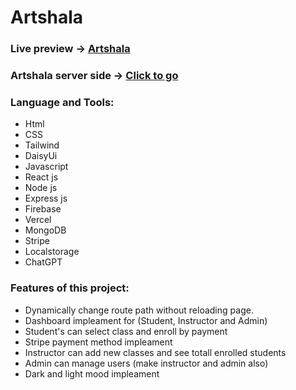 # Artshala

### Live preview -> <a href="https://artshala-school.web.app/">Artshala</a>

### Artshala server side -> <a href="https://github.com/programming-hero-web-course1/b7a12-summer-camp-server_side-MohammadSaifulIslam">Click to go</a>

### Language and Tools:

- Html
- CSS
- Tailwind
- DaisyUi
- Javascript
- React js
- Node js
- Express js
- Firebase
- Vercel
- MongoDB
- Stripe
- Localstorage
- ChatGPT

### Features of this project:

- Dynamically change route path without reloading page.
- Dashboard impleament for (Student, Instructor and Admin)
- Student's can select class and enroll by payment
- Stripe payment method impleament
- Instructor can add new classes and see totall enrolled students
- Admin can manage users (make instructor and admin also)
- Dark and light mood impleament
